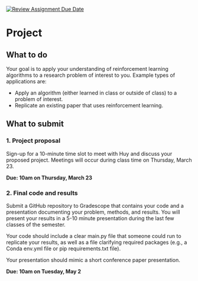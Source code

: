 [![Review Assignment Due Date](https://classroom.github.com/assets/deadline-readme-button-24ddc0f5d75046c5622901739e7c5dd533143b0c8e959d652212380cedb1ea36.svg)](https://classroom.github.com/a/UhEinarp)
# Project

## What to do

Your goal is to apply your understanding of reinforcement learning algorithms to a research problem of interest to you. Example types of applications are:
- Apply an algorithm (either learned in class or outside of class) to a problem of interest.
- Replicate an existing paper that uses reinforcement learning.


## What to submit

### 1. Project proposal

Sign-up for a 10-minute time slot to meet with Huy and discuss your proposed project. Meetings will occur during class time on Thursday, March 23.

**Due: 10am on Thursday, March 23**

### 2. Final code and results

Submit a GitHub repository to Gradescope that contains your code and a presentation documenting your problem, methods, and results. You will present your results in a 5-10 minute presentation during the last few classes of the semester.

Your code should include a clear main.py file that someone could run to replicate your results, as well as a file clarifying required packages (e.g., a Conda env.yml file or pip requirements.txt file).

Your presentation should mimic a short conference paper presentation.

**Due: 10am on Tuesday, May 2**